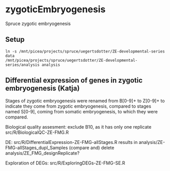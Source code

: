 # zygoticEmbryogenesis
Spruce zygotic embryogenesis 

## Setup
```{bash setup, eval=FALSE}
ln -s /mnt/picea/projects/spruce/uegertsdotter/ZE-developmental-series data
/mnt/picea/projects/spruce/uegertsdotter/ZE-developmental-series/analysis analysis
```

## Differential expression of genes in zygotic embryogenesis (Katja)
Stages of zygotic embryogenesis were renamed from B[0-9]+ to Z[0-9]+ to indicate they come from zygotic embryogenesis, compared to stages named S[0-9], coming from somatic embryogenesis, to which they were compared.

Biological quality assesment:
exclude B10, as it has only one replicate
src/R/BiologicalQC-ZE-FMG.R

DE:
src/R/DifferentialExpression-ZE-FMG-allStages.R
results in analysis/ZE-FMG-allStages_dupl_Samples
(compare and) delete analysis/ZE_FMG_designReplicate?

Exploration of DEGs:
src/R/ExploringDEGs-ZE-FMG-SE.R

